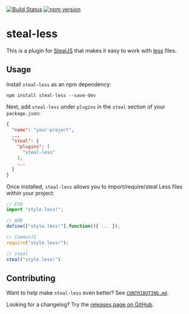 [![Build Status](https://api.travis-ci.org/stealjs/steal-less.svg?branch=master)](https://travis-ci.org/stealjs/steal-less)
[![npm version](https://badge.fury.io/js/steal-less.svg)](http://badge.fury.io/js/steal-less)

# steal-less

This is a plugin for [StealJS](http://stealjs.com/) that makes it easy to work with [less](http://lesscss.org/) files.

## Usage

Install `steal-less` as an npm dependency:

```shell
npm install steal-less --save-dev
```

Next, add `steal-less` under `plugins` in the `steal` section of your `package.json`:

```json
{
  "name": "your-project",
  ...
  "steal": {
    "plugins": [
      "steal-less"
    ],
    ...
  }
}
```

Once installed, `steal-less` allows you to import/require/steal Less files within your project:

```js
// ES6
import "style.less!";

// AMD
define(["style.less!"],function(){ ... });

// CommonJS
require("style.less!");

// steal
steal("style.less!")
```

## Contributing

Want to help make `steal-less` even better? See [`CONTRIBUTING.md`](CONTRIBUTING.md).

Looking for a changelog? Try the [releases page on GitHub](https://github.com/stealjs/steal-less/releases).
